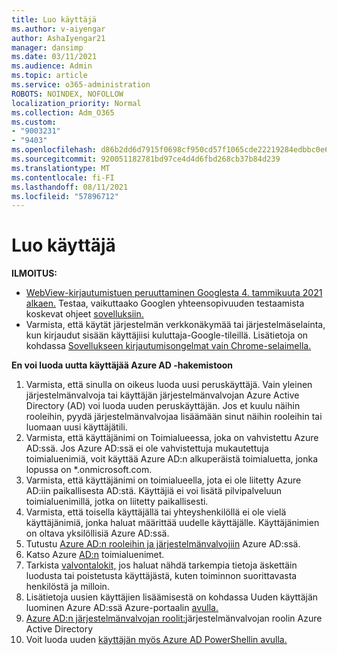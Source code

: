 ```yaml
---
title: Luo käyttäjä
ms.author: v-aiyengar
author: AshaIyengar21
manager: dansimp
ms.date: 03/11/2021
ms.audience: Admin
ms.topic: article
ms.service: o365-administration
ROBOTS: NOINDEX, NOFOLLOW
localization_priority: Normal
ms.collection: Adm_O365
ms.custom:
- "9003231"
- "9403"
ms.openlocfilehash: d86b2dd6d7915f0698cf950cd57f1065cde22219284edbbc0e64f3a5e69ff252
ms.sourcegitcommit: 920051182781bd97ce4d4d6fbd268cb37b84d239
ms.translationtype: MT
ms.contentlocale: fi-FI
ms.lasthandoff: 08/11/2021
ms.locfileid: "57896712"
---
```

# <a name="create-user"></a>Luo käyttäjä

**ILMOITUS:**

- [WebView-kirjautumistuen peruuttaminen Googlesta 4. tammikuuta 2021 alkaen.](https://docs.microsoft.com/azure/active-directory/external-identities/google-federation#deprecation-of-webview-sign-in-support) Testaa, vaikuttaako Googlen yhteensopivuuden testaamista koskevat ohjeet [sovelluksiin.](https://go.microsoft.com/fwlink/?linkid=2157323)
- Varmista, että käytät järjestelmän verkkonäkymää tai järjestelmäselainta, kun kirjaudut sisään käyttäjiisi kuluttaja-Google-tileillä. Lisätietoja on kohdassa [Sovellukseen kirjautumisongelmat vain Chrome-selaimella.](https://docs.microsoft.com/office365/troubleshoot/miscellaneous/chrome-behavior-affects-applications)

**En voi luoda uutta käyttäjää Azure AD -hakemistoon**

1. Varmista, että sinulla on oikeus luoda uusi peruskäyttäjä. Vain yleinen järjestelmänvalvoja tai käyttäjän järjestelmänvalvojan Azure Active Directory (AD) voi luoda uuden peruskäyttäjän. Jos et kuulu näihin rooleihin, pyydä järjestelmänvalvojaa lisäämään sinut näihin rooleihin tai luomaan uusi käyttäjätili.
1. Varmista, että käyttäjänimi on Toimialueessa, joka on vahvistettu Azure AD:ssä. Jos Azure AD:ssä ei ole vahvistettuja mukautettuja toimialuenimiä, voit käyttää Azure AD:n alkuperäistä toimialuetta, jonka lopussa on *.onmicrosoft.com.
1. Varmista, että käyttäjänimi on toimialueella, jota ei ole liitetty Azure AD:iin paikallisesta AD:stä. Käyttäjiä ei voi lisätä pilvipalveluun toimialuenimillä, jotka on liitetty paikallisesti.
1. Varmista, että toisella käyttäjällä tai yhteyshenkilöllä ei ole vielä käyttäjänimiä, jonka haluat määrittää uudelle käyttäjälle. Käyttäjänimien on oltava yksilöllisiä Azure AD:ssä.
1. Tutustu [Azure AD:n rooleihin ja järjestelmänvalvojiin](https://portal.azure.com/#blade/Microsoft_AAD_IAM/ActiveDirectoryMenuBlade/RolesAndAdministrators) Azure AD:ssä.
1. Katso Azure [AD:n](https://portal.azure.com/#blade/Microsoft_AAD_IAM/ActiveDirectoryMenuBlade/RolesAndAdministrators) toimialuenimet.
1. Tarkista [valvontalokit,](https://portal.azure.com/#blade/Microsoft_AAD_IAM/ActiveDirectoryMenuBlade/RolesAndAdministrators) jos haluat nähdä tarkempia tietoja äskettäin luodusta tai poistetusta käyttäjästä, kuten toiminnon suorittavasta henkilöstä ja milloin.
1. Lisätietoja uusien käyttäjien lisäämisestä on kohdassa Uuden käyttäjän luominen Azure AD:ssä Azure-portaalin [avulla.](https://docs.microsoft.com/azure/active-directory/active-directory-users-create-azure-portal)
1. [Azure AD:n järjestelmänvalvojan roolit:](https://docs.microsoft.com/azure/active-directory/active-directory-assign-admin-roles)järjestelmänvalvojan roolin Azure Active Directory
1. Voit luoda uuden [käyttäjän myös Azure AD PowerShellin avulla.](https://docs.microsoft.com/powershell/module/azuread/new-azureaduser?view=azureadps-2.0)
